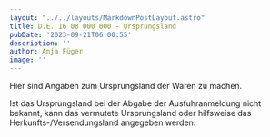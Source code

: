 ```yaml
---
layout: "../../layouts/MarkdownPostLayout.astro"
title: D.E. 16 08 000 000 - Ursprungsland
pubDate: '2023-09-21T06:00:55'
description: ''
author: Anja Füger
image: ''
---
```


Hier sind Angaben zum Ursprungsland der Waren zu machen.

Ist das Ursprungsland bei der Abgabe der Ausfuhranmeldung nicht bekannt, kann das vermutete Ursprungsland oder hilfsweise das Herkunfts-/Versendungsland angegeben werden.